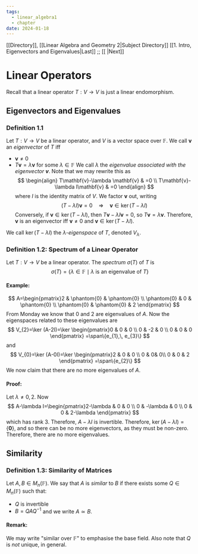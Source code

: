 ```yaml
---
tags:
  - linear_algebra1
  - chapter
date: 2024-01-18
---
```

[[Directory]], [[Linear Algebra and Geometry 2|Subject Directory]]
[[1. Intro, Eigenvectors and Eigenvalues|Last]] ;; [[ |Next]]
# Linear Operators
Recall that a linear operator ${} T:V\to{}V {}$ is just a linear endomorphism.
## Eigenvectors and Eigenvalues
### Definition 1.1
Let ${} T:V\to{}V {}$ be a linear operator, and ${} V$ is a vector space over $\mathbb{F}$. We call $\mathbf{v}$ an *eigenvector* of $T {}$ iff 
- ${} \mathbf{v}\neq 0 {}$
- ${} T\mathbf{v}=\lambda \mathbf{v} {}$ for some ${} \lambda \in \mathbb{F} {}$
We call $\lambda {}$ the *eigenvalue associated with the eigenvector ${} \mathbf{v} {}$*. Note that we may rewrite this as
$$
\begin{align}
 T\mathbf{v}-\lambda \mathbf{v} & =0  \\
T\mathbf{v}-\lambda I\mathbf{v} & =0  
 \end{align}
$$
where ${} I$ is the identity matrix of ${} V_{}$. We factor $\mathbf{v}$ out, writing
$$
(T-\lambda I)\mathbf{v}=0\quad\Rightarrow \quad\mathbf{v} \in \ker (T-\lambda I)
$$
Conversely, if ${} \mathbf{v} \in \ker (T-\lambda I) {}$, then ${} T\mathbf{v}-\lambda I\mathbf{v}=0 {}$, so ${} T\mathbf{v}=\lambda \mathbf{v} {}$. Therefore, $\mathbf{v} {}$ is an eigenvector iff $\mathbf{v}\neq 0$ and ${} \mathbf{v} \in \ker (T-\lambda I) {}$.

We call ${} \ker (T-\lambda I) {}$ the *$\lambda$-eigenspace* of $T$, denoted $V_{\lambda} {}$. 
### Definition 1.2: Spectrum of a Linear Operator
Let $T:V\to{}V {}$ be a linear operator. The *spectrum* ${} \sigma(T)$ of $T {}$ is
$$
\sigma(T)=\{ \lambda \in \mathbb{F} \mid\lambda \text{ is an eigenvalue of } T\}
$$
#### Example:
$$
A=\begin{pmatrix}2 & \phantom{0} & \phantom{0} \\ \phantom{0} & 0 & \phantom{0} \\ \phantom{0} & \phantom{0} & 2 \end{pmatrix} 
$$
From Monday we know that $0$ and $2$ are eigenvalues of $A$. Now the eigenspaces related to these eigenvalues are
$$
V_{2}=\ker (A-2I)=\ker \begin{pmatrix}0 & 0 & 0 \\ 0 & -2 & 0 \\ 0 & 0 & 0 \end{pmatrix} =\span\{e_{1},\, e_{3}\}
$$
and
$$
V_{0}=\ker (A-0I)=\ker  \begin{pmatrix}2 & 0 & 0 \\ 0 &  0&  0\\ 0 & 0 & 2 \end{pmatrix} =\span\{e_{2}\}
$$
We now claim that there are no more eigenvalues of ${} A {}$. 
#### Proof:
Let ${} \lambda\neq 0,\, 2 {}$. Now 
$$
A-\lambda I=\begin{pmatrix}2-\lambda & 0 & 0 \\ 0 & -\lambda & 0 \\ 0 & 0 & 2-\lambda \end{pmatrix} 
$$
which has rank $3$. Therefore, $A-\lambda I {}$ is invertible. Therefore, ${} \ker (A-\lambda I)=\{ \mathbf{0} \} {}$, and so there can be no more eigenvectors, as they must be non-zero. Therefore, there are no more eigenvalues. 
## Similarity
### Definition 1.3: Similarity of Matrices
Let ${} A,\, B \in M_{n}(\mathbb{F}) {}$. We say that $A {}$ is *similar* to $B$ if there exists some ${} Q \in M_{n}(\mathbb{F}) {}$ such that:
- $Q$ is invertible
- ${} B=QAQ^{-1} {}$
and we write ${} A \simeq B {}$.
#### Remark:
We may write "similar over $\mathbb{F}$" to emphasise the base field. Also note that $Q$ is *not* unique, in general.
